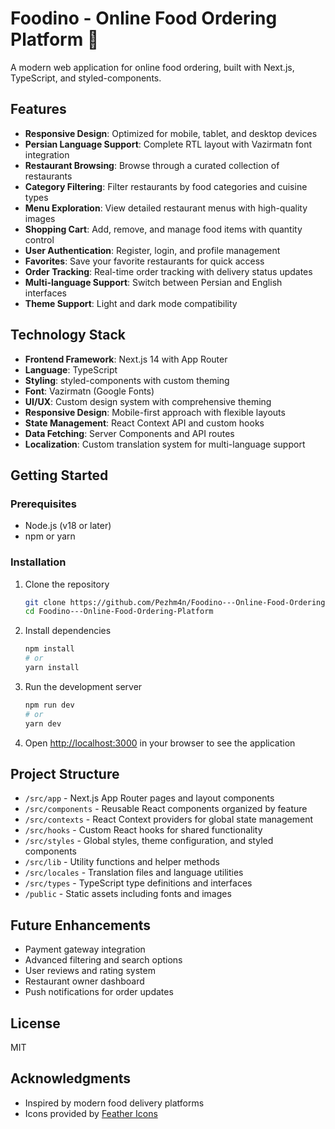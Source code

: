 # Foodino - Online Food Ordering Platform 🍔

A modern web application for online food ordering, built with Next.js, TypeScript, and styled-components.

## Features

- **Responsive Design**: Optimized for mobile, tablet, and desktop devices
- **Persian Language Support**: Complete RTL layout with Vazirmatn font integration
- **Restaurant Browsing**: Browse through a curated collection of restaurants
- **Category Filtering**: Filter restaurants by food categories and cuisine types
- **Menu Exploration**: View detailed restaurant menus with high-quality images
- **Shopping Cart**: Add, remove, and manage food items with quantity control
- **User Authentication**: Register, login, and profile management
- **Favorites**: Save your favorite restaurants for quick access
- **Order Tracking**: Real-time order tracking with delivery status updates
- **Multi-language Support**: Switch between Persian and English interfaces
- **Theme Support**: Light and dark mode compatibility

## Technology Stack

- **Frontend Framework**: Next.js 14 with App Router
- **Language**: TypeScript
- **Styling**: styled-components with custom theming
- **Font**: Vazirmatn (Google Fonts)
- **UI/UX**: Custom design system with comprehensive theming
- **Responsive Design**: Mobile-first approach with flexible layouts
- **State Management**: React Context API and custom hooks
- **Data Fetching**: Server Components and API routes
- **Localization**: Custom translation system for multi-language support

## Getting Started

### Prerequisites
- Node.js (v18 or later)
- npm or yarn

### Installation
1. Clone the repository
   ```bash
   git clone https://github.com/Pezhm4n/Foodino---Online-Food-Ordering-Platform.git
   cd Foodino---Online-Food-Ordering-Platform
   ```

2. Install dependencies
   ```bash
   npm install
   # or
   yarn install
   ```

3. Run the development server
   ```bash
   npm run dev
   # or
   yarn dev
   ```

4. Open [http://localhost:3000](http://localhost:3000) in your browser to see the application

## Project Structure
- `/src/app` - Next.js App Router pages and layout components
- `/src/components` - Reusable React components organized by feature
- `/src/contexts` - React Context providers for global state management
- `/src/hooks` - Custom React hooks for shared functionality
- `/src/styles` - Global styles, theme configuration, and styled components
- `/src/lib` - Utility functions and helper methods
- `/src/locales` - Translation files and language utilities
- `/src/types` - TypeScript type definitions and interfaces
- `/public` - Static assets including fonts and images

## Future Enhancements
- Payment gateway integration
- Advanced filtering and search options
- User reviews and rating system
- Restaurant owner dashboard
- Push notifications for order updates

## License
MIT

## Acknowledgments
- Inspired by modern food delivery platforms
- Icons provided by [Feather Icons](https://feathericons.com/)